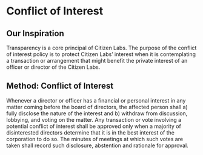 # Conflict of Interest

## Our Inspiration
Transparency is a core principal of Citizen Labs. The purpose of the conflict of interest policy is to protect Citizen Labs’ interest when it is contemplating a transaction or arrangement that might benefit the private interest of an officer or director of the Citizen Labs.


## Method: Conflict of Interest

Whenever a director or officer has a financial or personal interest in any matter coming before the board of directors, the affected person shall a) fully disclose the nature of the interest and b) withdraw from discussion, lobbying, and voting on the matter. Any transaction or vote involving a potential conflict of interest shall be approved only when a majority of disinterested directors determine that it is in the best interest of the corporation to do so. The minutes of meetings at which such votes are taken shall record such disclosure, abstention and rationale for approval.

